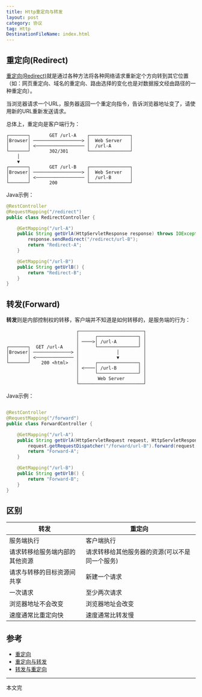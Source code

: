 ```yaml
---
title: Http重定向与转发
layout: post
category: 协议
tag: Http
DestinationFileName: index.html
---
```


## 重定向(Redirect)
[重定向(Redirect)][1]就是通过各种方法将各种网络请求重新定个方向转到其它位置（如：网页重定向、域名的重定向、路由选择的变化也是对数据报文经由路径的一种重定向）。

当浏览器请求一个URL，服务器返回一个重定向指令，告诉浏览器地址变了，请使用新的URL重新发送请求。

总体上，重定向是客户端行为：
```
┌───────┐       GET /url-A    ┌───────────────┐
│Browser│ ──────────────────> │  Web Server   │
│       │ <────────────────── │  /url-A       │
└───────┘       302/301       └───────────────┘
    │
    ▼
┌───────┐       GET /url-B    ┌───────────────┐
│Browser│ ──────────────────> │  Web Server   │
│       │ <────────────────── │  /url-B       │
└───────┘       200           └───────────────┘
```

Java示例：
```java
@RestController
@RequestMapping("/redirect")
public class RedirectController {

    @GetMapping("/url-A")
    public String getUrlA(HttpServletResponse response) throws IOException {
        response.sendRedirect("/redirect/url-B");
        return "Redirect-A";
    }

    @GetMapping("/url-B")
    public String getUrlB() {
        return "Redirect-B";
    }
}
```


## 转发(Forward)
**转发**则是内部控制权的转移，客户端并不知道是如何转移的，是服务端的行为：

```
                          ┌────────────────────────┐
                          │      ┌───────────────┐ │
                          │ ────>│ /url-A        │ │
┌───────┐  GET /url-A     │      └───────────────┘ │
│Browser│ ──────────────> │              │         │
│       │ <────────────── │              ▼         │
└───────┘    200 <html>   │      ┌───────────────┐ │
                          │ <────│ /url-B        │ │
                          │      └───────────────┘ │
                          │       Web Server       │
                          └────────────────────────┘
```

Java示例：
```java

@RestController
@RequestMapping("/forward")
public class ForwardController {

    @GetMapping("/url-A")
    public String getUrlA(HttpServletRequest request, HttpServletResponse response) throws ServletException, IOException {
        request.getRequestDispatcher("/forward/url-B").forward(request, response);
        return "Forward-A";
    }

    @GetMapping("/url-B")
    public String getUrlB() {
        return "Forward-B";
    }
}

```

## 区别

| 转发                            | 重定向                                         |
| ------------------------------  | ---------------------------------------------- |
| 服务端执行                      | 客户端执行                                     |
| 请求转移给服务端内部的其他资源  | 请求转移给其他服务器的资源(可以不是同一个服务) |
| 请求与转移的目标资源间共享      | 新建一个请求                                   |
| 一次请求                        | 至少两次请求                                   |
| 浏览器地址不会改变              | 浏览器地址会改变                               |
| 速度通常比重定向快              | 速度通常比转发慢                               |


## 参考
* [重定向][1]
* [重定向与转发](https://www.liaoxuefeng.com/wiki/1252599548343744/1328761739935778)
* [转发与重定向](https://blog.csdn.net/xianyadong/article/details/81230808)

---
本文完

[1]: https://baike.baidu.com/item/%E9%87%8D%E5%AE%9A%E5%90%91
